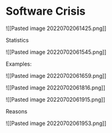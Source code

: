 # Software Crisis

![[Pasted image 20220702061425.png]]

Statistics

![[Pasted image 20220702061545.png]]

Examples:

![[Pasted image 20220702061659.png]]

![[Pasted image 20220702061816.png]]

![[Pasted image 20220702061915.png]]


Reasons

![[Pasted image 20220702061953.png]]

